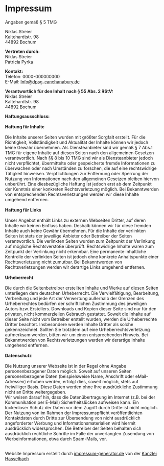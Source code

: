 <div class='impressum'><h1>Impressum</h1><p>Angaben gemäß § 5 TMG</p><p>Niklas Streier <br> 
Kaltehardtstr. 98<br> 
44892 Bochum <br> 
</p><p> <strong>Vertreten durch: </strong><br>
Niklas Streier<br>
Patricia Pyrka<br>
</p><p><strong>Kontakt:</strong> <br>
Telefon: 0000-000000000<br>
E-Mail: <a href='mailto:Info@dpsg-canchanabury.de'>Info@dpsg-canchanabury.de</a></br></p><p><strong>Verantwortlich für den Inhalt nach § 55 Abs. 2 RStV:</strong><br>
Niklas Streier <br> 
Kaltehardtstr. 98<br> 
44892 Bochum <br></p> <p><strong>Haftungsausschluss: </strong><br><br><strong>Haftung für Inhalte</strong><br><br>
Die Inhalte unserer Seiten wurden mit größter Sorgfalt erstellt. Für die Richtigkeit, Vollständigkeit und Aktualität der Inhalte können wir jedoch keine Gewähr übernehmen. Als Diensteanbieter sind wir gemäß § 7 Abs.1 TMG für eigene Inhalte auf diesen Seiten nach den allgemeinen Gesetzen verantwortlich. Nach §§ 8 bis 10 TMG sind wir als Diensteanbieter jedoch nicht verpflichtet, übermittelte oder gespeicherte fremde Informationen zu überwachen oder nach Umständen zu forschen, die auf eine rechtswidrige Tätigkeit hinweisen. Verpflichtungen zur Entfernung oder Sperrung der Nutzung von Informationen nach den allgemeinen Gesetzen bleiben hiervon unberührt. Eine diesbezügliche Haftung ist jedoch erst ab dem Zeitpunkt der Kenntnis einer konkreten Rechtsverletzung möglich. Bei Bekanntwerden von entsprechenden Rechtsverletzungen werden wir diese Inhalte umgehend entfernen.<br><br><strong>Haftung für Links</strong><br><br>
Unser Angebot enthält Links zu externen Webseiten Dritter, auf deren Inhalte wir keinen Einfluss haben. Deshalb können wir für diese fremden Inhalte auch keine Gewähr übernehmen. Für die Inhalte der verlinkten Seiten ist stets der jeweilige Anbieter oder Betreiber der Seiten verantwortlich. Die verlinkten Seiten wurden zum Zeitpunkt der Verlinkung auf mögliche Rechtsverstöße überprüft. Rechtswidrige Inhalte waren zum Zeitpunkt der Verlinkung nicht erkennbar. Eine permanente inhaltliche Kontrolle der verlinkten Seiten ist jedoch ohne konkrete Anhaltspunkte einer Rechtsverletzung nicht zumutbar. Bei Bekanntwerden von Rechtsverletzungen werden wir derartige Links umgehend entfernen.<br><br><strong>Urheberrecht</strong><br><br>
Die durch die Seitenbetreiber erstellten Inhalte und Werke auf diesen Seiten unterliegen dem deutschen Urheberrecht. Die Vervielfältigung, Bearbeitung, Verbreitung und jede Art der Verwertung außerhalb der Grenzen des Urheberrechtes bedürfen der schriftlichen Zustimmung des jeweiligen Autors bzw. Erstellers. Downloads und Kopien dieser Seite sind nur für den privaten, nicht kommerziellen Gebrauch gestattet. Soweit die Inhalte auf dieser Seite nicht vom Betreiber erstellt wurden, werden die Urheberrechte Dritter beachtet. Insbesondere werden Inhalte Dritter als solche gekennzeichnet. Sollten Sie trotzdem auf eine Urheberrechtsverletzung aufmerksam werden, bitten wir um einen entsprechenden Hinweis. Bei Bekanntwerden von Rechtsverletzungen werden wir derartige Inhalte umgehend entfernen.<br><br><strong>Datenschutz</strong><br><br>
Die Nutzung unserer Webseite ist in der Regel ohne Angabe personenbezogener Daten möglich. Soweit auf unseren Seiten personenbezogene Daten (beispielsweise Name, Anschrift oder eMail-Adressen) erhoben werden, erfolgt dies, soweit möglich, stets auf freiwilliger Basis. Diese Daten werden ohne Ihre ausdrückliche Zustimmung nicht an Dritte weitergegeben. <br>
Wir weisen darauf hin, dass die Datenübertragung im Internet (z.B. bei der Kommunikation per E-Mail) Sicherheitslücken aufweisen kann. Ein lückenloser Schutz der Daten vor dem Zugriff durch Dritte ist nicht möglich. <br>
Der Nutzung von im Rahmen der Impressumspflicht veröffentlichten Kontaktdaten durch Dritte zur Übersendung von nicht ausdrücklich angeforderter Werbung und Informationsmaterialien wird hiermit ausdrücklich widersprochen. Die Betreiber der Seiten behalten sich ausdrücklich rechtliche Schritte im Falle der unverlangten Zusendung von Werbeinformationen, etwa durch Spam-Mails, vor.<br>
</p><br> 
Website Impressum erstellt durch <a href="https://www.impressum-generator.de">impressum-generator.de</a> von der <a href="https://www.kanzlei-hasselbach.de/" rel="nofollow">Kanzlei Hasselbach</a>
 </div>
 
